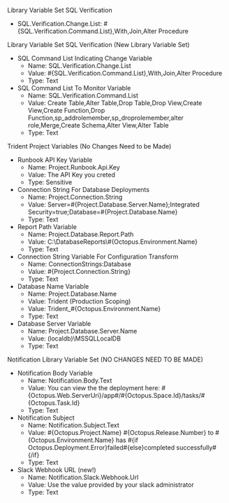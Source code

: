 Library Variable Set SQL Verification
- SQL.Verification.Change.List: #{SQL.Verification.Command.List},With,Join,Alter Procedure

Library Variable Set SQL Verification (New Library Variable Set)
- SQL Command List Indicating Change Variable
    - Name: SQL.Verification.Change.List
    - Value: #{SQL.Verification.Command.List},With,Join,Alter Procedure
    - Type: Text
- SQL Command List To Monitor Variable
    - Name: SQL.Verification.Command.List
    - Value: Create Table,Alter Table,Drop Table,Drop View,Create View,Create Function,Drop Function,sp_addrolemember,sp_droprolemember,alter role,Merge,Create Schema,Alter View,Alter Table
    - Type: Text

Trident Project Variables (No Changes Need to be Made)
- Runbook API Key Variable
    - Name: Project.Runbook.Api.Key
    - Value: The API Key you creted
    - Type: Sensitive
- Connection String For Database Deployments
    - Name: Project.Connection.String
    - Value: Server=#{Project.Database.Server.Name};Integrated Security=true;Database=#{Project.Database.Name}
    - Type: Text
- Report Path Variable
    - Name: Project.Database.Report.Path
    - Value: C:\DatabaseReports\\#{Octopus.Environment.Name}
    - Type: Text
- Connection String Variable For Configuration Transform
    - Name: ConnectionStrings:Database
    - Value: #{Project.Connection.String}
    - Type: Text
- Database Name Variable
    - Name: Project.Database.Name     
    - Value: Trident (Production Scoping)
    - Value: Trident_#{Octopus.Environment.Name}
    - Type: Text
- Database Server Variable
    - Name: Project.Database.Server.Name    
    - Value: (localdb)\MSSQLLocalDB
    - Type: Text

Notification Library Variable Set (NO CHANGES NEED TO BE MADE)
- Notification Body Variable 
    - Name: Notification.Body.Text
    - Value: You can view the the deployment here: #{Octopus.Web.ServerUri}/app#/#{Octopus.Space.Id}/tasks/#{Octopus.Task.Id}
    - Type: Text
- Notification Subject 
    - Name: Notification.Subject.Text
    - Value: #{Octopus.Project.Name} #{Octopus.Release.Number} to #{Octopus.Environment.Name} has #{if Octopus.Deployment.Error}failed#{else}completed successfully#{/if}
    - Type: Text
- Slack Webhook URL (new!)
    - Name: Notification.Slack.Webhook.Url
    - Value: Use the value provided by your slack administrator
    - Type: Text
